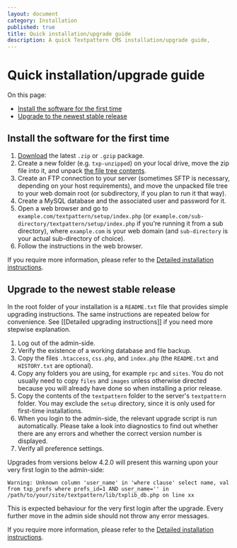 ```yaml
---
layout: document
category: Installation
published: true
title: Quick installation/upgrade guide
description: A quick Textpattern CMS installation/upgrade guide,
---
```


# Quick installation/upgrade guide

On this page:

* [Install the software for the first time](#install-the-software-for-the-first-time)
* [Upgrade to the newest stable release](#upgrade-to-the-newest-stable-release)

## Install the software for the first time

1. [Download](https://textpattern.com/download) the latest `.zip` or `.gzip` package.
2. Create a new folder (e.g. `txp-unzipped`) on your local drive, move the zip file into it, and unpack [the file tree contents](https://github.com/textpattern/textpattern).
3. Create an FTP connection to your server (sometimes SFTP is necessary, depending on your host requirements), and move the unpacked file tree to your web domain root (or subdirectory, if you plan to run it that way).
4. Create a MySQL database and the associated user and password for it.
5. Open a web browser and go to `example.com/textpattern/setup/index.php` (or `example.com/sub-directory/textpattern/setup/index.php` if you're running it from a sub directory), where `example.com` is your web domain (and `sub-directory` is your actual sub-directory of choice).
6. Follow the instructions in the web browser.

If you require more information, please refer to the [Detailed installation instructions](https://docs.textpattern.io/installation/).

## Upgrade to the newest stable release

In the root folder of your installation is a `README.txt` file that provides simple upgrading instructions. The same instructions are repeated below for convenience. See [[Detailed upgrading instructions]] if you need more stepwise explanation.

1. Log out of the admin-side.
2. Verify the existence of a working database and file backup.
3. Copy the files `.htaccess`, `css.php`, and `index.php` (the `README.txt` and `HISTORY.txt` are optional).
4. Copy any folders you are using, for example `rpc` and `sites`. You do not usually need to copy `files` and `images` unless otherwise directed because you will already have done so when installing a prior release.
5. Copy the contents of the `textpattern` folder to the server's `textpattern` folder. You may exclude the `setup` directory, since it is only used for first-time installations.
6. When you login to the admin-side, the relevant upgrade script is run automatically. Please take a look into diagnostics to find out whether there are any errors and whether the correct version number is displayed.
7. Verify all preference settings.

Upgrades from versions below 4.2.0 will present this warning upon your very first login to the admin-side:

~~~
Warning: Unknown column 'user_name' in 'where clause' select name, val from txp_prefs where prefs_id=1 AND user_name='' in /path/to/your/site/textpattern/lib/txplib_db.php on line xx
~~~

This is expected behaviour for the very first login after the upgrade. Every further move in the admin side should not throw any error messages.

If you require more information, please refer to the [Detailed installation instructions](https://docs.textpattern.io/installation/).
